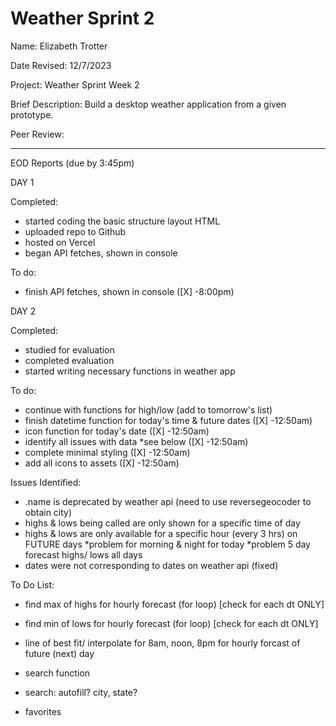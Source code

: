# Weather Sprint 2

Name: Elizabeth Trotter

Date Revised: 12/7/2023

Project: Weather Sprint Week 2

Brief Description: Build a desktop weather application from a given prototype.

Peer Review: 


------------------------------------------

EOD Reports (due by 3:45pm)

DAY 1

Completed:
- started coding the basic structure layout HTML
- uploaded repo to Github
- hosted on Vercel
- began API fetches, shown in console

To do:
- finish API fetches, shown in console ([X] -8:00pm)

DAY 2

Completed:
- studied for evaluation
- completed evaluation
- started writing necessary functions in weather app

To do:
- continue with functions for high/low (add to tomorrow's list)
- finish datetime function for today's time & future dates ([X] -12:50am)
- icon function for today's date ([X] -12:50am)
- identify all issues with data *see below ([X] -12:50am)
- complete minimal styling ([X] -12:50am)
- add all icons to assets ([X] -12:50am)

Issues Identified: 
- .name is deprecated by weather api (need to use reversegeocoder to obtain city)
- highs & lows being called are only shown for a specific time of day
- highs & lows are only available for a specific hour (every 3 hrs) on FUTURE days
    *problem for morning & night for today 
    *problem 5 day forecast highs/ lows all days
- dates were not corresponding to dates on weather api (fixed)




To Do List:
- find max of highs for hourly forecast (for loop) [check for each dt ONLY]
- find min of lows for hourly forecast (for loop) [check for each dt ONLY]
- line of best fit/ interpolate for 8am, noon, 8pm for hourly forcast of future (next) day

- search function
- search: autofill? city, state?
- favorites